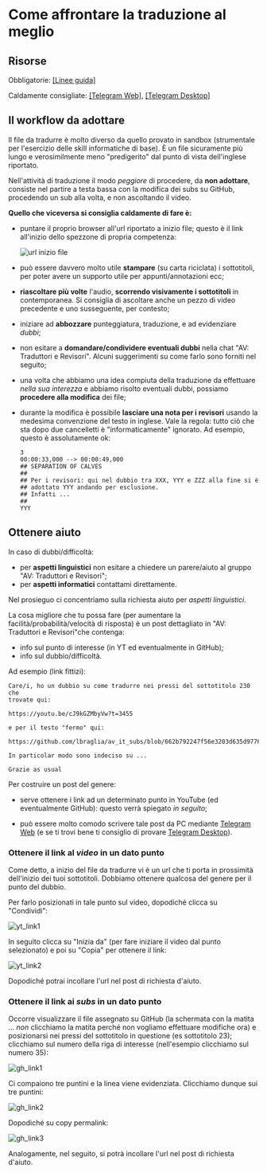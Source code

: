 # Come affrontare la traduzione al meglio


## Risorse

Obbligatorie:
[[Linee guida]](https://drive.google.com/file/d/1IACZxWdk84rs81ElQ9OWws-aroQZDtxZ/view?usp=sharing)

Caldamente consigliate:
[[Telegram Web]](https://web.telegram.org), 
[[Telegram Desktop]](https://desktop.telegram.org/)


## Il workflow da adottare

Il file da tradurre è molto diverso da quello provato in sandbox
(strumentale per l'esercizio delle skill informatiche di base). È un
file sicuramente più lungo e verosimilmente meno "predigerito" dal
punto di vista dell'inglese riportato.

Nell'attività di traduzione il modo *peggiore* di procedere, da
**non adottare**, consiste nel partire a testa bassa con la modifica
dei subs su GitHub, procedendo un sub alla volta, e non ascoltando il
video.

**Quello che viceversa si consiglia caldamente di fare è:**

* puntare il proprio browser all'url riportato a inizio file; questo è
  il link all'inizio dello spezzone di propria competenza:

  ![url inizio file](img/url_inizio_file.png)

* può essere davvero molto utile **stampare** (su carta riciclata) i
  sottotitoli, per poter avere un supporto utile per
  appunti/annotazioni ecc;
  
* **riascoltare più volte** l'audio, **scorrendo visivamente i sottotitoli**
  in contemporanea. Si consiglia di ascoltare anche un pezzo di video
  precedente e uno susseguente, per contesto;

* iniziare ad **abbozzare** punteggiatura, traduzione, e ad evidenziare
  *dubbi*;

* non esitare a **domandare/condividere eventuali dubbi** nella chat "AV:
  Traduttori e Revisori".  Alcuni suggerimenti su come farlo sono forniti
  nel seguito;

* una volta che abbiamo una idea compiuta della traduzione da
  effettuare *nella sua interezza* e abbiamo risolto eventuali dubbi,
  possiamo **procedere alla modifica** dei file;

* durante la modifica è possibile **lasciare una nota per i revisori**
  usando la medesima convenzione del testo in inglese. Vale la regola:
  tutto ciò che sta dopo due cancelletti è "informaticamente"
  ignorato. Ad esempio, questo è assolutamente ok:

	```
	3
	00:00:33,000 --> 00:00:49,000
	## SEPARATION OF CALVES
	## 
	## Per i revisori: qui nel dubbio tra XXX, YYY e ZZZ alla fine si è
	## adottato YYY andando per esclusione.
	## Infatti ...
	## 
	YYY
	```


## Ottenere aiuto
In caso di dubbi/difficoltà:

* per **aspetti linguistici** non esitare a chiedere un parere/aiuto al gruppo
  "AV: Traduttori e Revisori";
* per **aspetti informatici** contattami direttamente.

Nel prosieguo ci concentriamo sulla richiesta aiuto per *aspetti
linguistici*. 

La cosa migliore che tu possa fare (per aumentare la
facilità/probabilità/velocità di risposta) è un post dettagliato in "AV:
Traduttori e Revisori"che contenga:

* info sul punto di interesse (in YT ed eventualmente in GitHub);
* info sul dubbio/difficoltà.

Ad esempio (link fittizi):

```
Care/i, ho un dubbio su come tradurre nei pressi del sottotitolo 230 che
trovate qui:

https://youtu.be/cJ9kGZMbyVw?t=3455

e per il testo "fermo" qui: 

https://github.com/lbraglia/av_it_subs/blob/662b792247f56e3203d635d977658c7a6d7ef511/source/test_en.srt#L54

In particolar modo sono indeciso su ...

Grazie as usual
``` 

Per costruire un post del genere:

* serve ottenere i link ad un determinato punto in YouTube (ed
  eventualmente GitHub): questo verrà spiegato *in seguito*;
 
* può essere molto comodo scrivere tale post da PC mediante [Telegram
  Web](https://web.telegram.org) (e se ti trovi bene ti consiglio di
  provare [Telegram Desktop](https://desktop.telegram.org/)).


### Ottenere il link al *video* in un dato punto

Come detto, a inizio del file da tradurre vi è un url che ti porta in
prossimità dell'inizio dei tuoi sottotitoli. Dobbiamo ottenere
qualcosa del genere per il punto del dubbio. 

Per farlo posizionati in tale punto sul video, dopodiché clicca su
"Condividi":

![yt_link1](img/yt_link1.png)

In seguito clicca su "Inizia da" (per fare iniziare il video dal punto
selezionato) e poi su "Copia" per ottenere il link:

![yt_link2](img/yt_link2.png)

Dopodiché potrai incollare l'url nel post di richiesta d'aiuto.


### Ottenere il link ai *subs* in un dato punto

Occorre visualizzare il file assegnato su GitHub (la schermata con la
matita ... *non* clicchiamo la matita perché non vogliamo effettuare
modifiche ora) e posizionarsi nei pressi del sottotitolo in questione (es
sottotitolo 23); clicchiamo sul numero della riga di interesse
(nell'esempio clicchiamo sul numero 35):

![gh_link1](img/gh_link1.png)

Ci compaiono tre puntini e la linea viene evidenziata. Clicchiamo
dunque sui tre puntini:

![gh_link2](img/gh_link2.png)

Dopodiché su copy permalink:

![gh_link3](img/gh_link3.png)

Analogamente, nel seguito, si potrà incollare l'url nel post di
richiesta d'aiuto.
